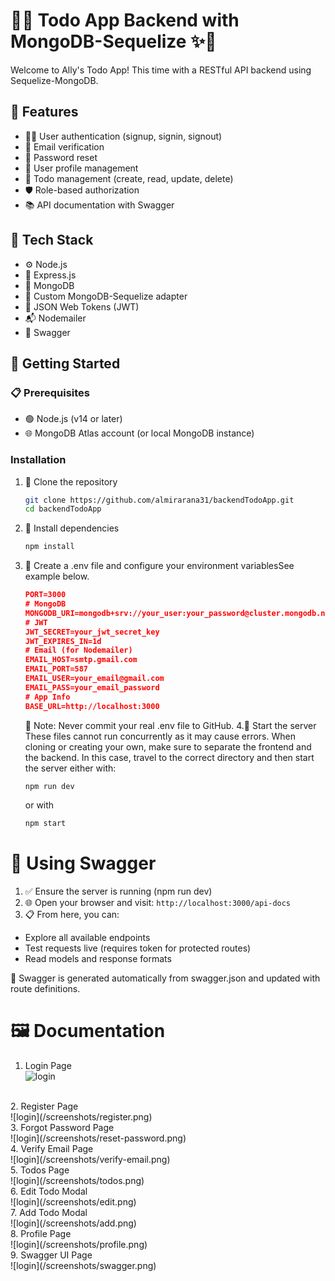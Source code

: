 # 🎀✨ Todo App Backend with MongoDB-Sequelize ✨🎀

Welcome to Ally's Todo App! This time with a RESTful API backend using Sequelize-MongoDB.

## 🌸 Features
- 🧚‍♀️ User authentication (signup, signin, signout)  
- 📧 Email verification  
- 🔐 Password reset  
- 👤 User profile management  
- 📝 Todo management (create, read, update, delete)  
- 🛡️ Role-based authorization  
- 📚 API documentation with Swagger 

## 🧱 Tech Stack
- ⚙️ Node.js  
- 🚀 Express.js  
- 🎃 MongoDB  
- 🧵 Custom MongoDB-Sequelize adapter  
- 🔑 JSON Web Tokens (JWT)  
- 📬 Nodemailer  
- 📖 Swagger  

## 🍒 Getting Started
### 📋 Prerequisites
- 🟢 Node.js (v14 or later)  
- 🌐 MongoDB Atlas account (or local MongoDB instance)

### Installation
1. 🧸 Clone the repository  
   ```bash
   git clone https://github.com/almirarana31/backendTodoApp.git
   cd backendTodoApp
   ```
2. 🧪 Install dependencies
   ```bash
   npm install
   ```
3. 🦪 Create a .env file and configure your environment variablesSee example below.
   ```json
   PORT=3000
   # MongoDB
   MONGODB_URI=mongodb+srv://your_user:your_password@cluster.mongodb.net/todoapp?      retryWrites=true&w=majority
   # JWT
   JWT_SECRET=your_jwt_secret_key
   JWT_EXPIRES_IN=1d
   # Email (for Nodemailer)
   EMAIL_HOST=smtp.gmail.com
   EMAIL_PORT=587
   EMAIL_USER=your_email@gmail.com
   EMAIL_PASS=your_email_password
   # App Info
   BASE_URL=http://localhost:3000
   ```
   🔐 Note: Never commit your real .env file to GitHub.
4.🚦 Start the server
   These files cannot run concurrently as it may cause errors. When cloning or creating      your own, make sure to separate the frontend and the backend. In this case, travel to     the correct directory and then start the server either with:
   ```bash
   npm run dev
   ```
   or with
   ```bash
   npm start
   ```

# 📖 Using Swagger
1. ✅ Ensure the server is running (npm run dev)
2. 🌐 Open your browser and visit:
   ```http://localhost:3000/api-docs```
3. 📋 From here, you can:
- Explore all available endpoints
- Test requests live (requires token for protected routes)
- Read models and response formats

🧠 Swagger is generated automatically from swagger.json and updated with route definitions.

# 🖼️ Documentation
1. Login Page <br>
![login](/screenshots/login.png)
<br>
2. Register Page <br>
![login](/screenshots/register.png)
<br>
3. Forgot Password Page <br>
![login](/screenshots/reset-password.png)
<br>
4. Verify Email Page <br>
![login](/screenshots/verify-email.png)
<br>
5. Todos Page <br>
![login](/screenshots/todos.png)
<br>
6. Edit Todo Modal <br>
![login](/screenshots/edit.png)
<br>
7. Add Todo Modal <br>
![login](/screenshots/add.png)
<br>
8. Profile Page <br>
![login](/screenshots/profile.png)
<br>
9. Swagger UI Page <br>
![login](/screenshots/swagger.png)
<br>




